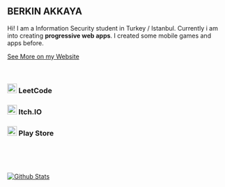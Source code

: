 ## BERKIN AKKAYA

Hi! I am a Information Security student in Turkey / Istanbul. Currently i
am into creating **progressive web apps**. I created some mobile games and
apps before.

[See More on my Website](https://berkinakkaya.github.io)

<br />

### [<img alt="leetcode" width="22px" src="https://upload.wikimedia.org/wikipedia/commons/1/19/LeetCode_logo_black.png" />][leetcode] LeetCode
### [<img alt="itch.io" width="22px" src="https://static.itch.io/images/itchio-textless-black.svg" />][itchio] Itch.IO
### [<img alt="play store" width="22px" src="https://cdn.iconscout.com/icon/free/png-256/play-store-12-729064.png" />][playstore] Play Store

<br />
<br />
<br />

[![Github Stats][githubstats]](https://github.com/anuraghazra/github-readme-stats)

[leetcode]: https://leetcode.com/berkinakkaya/
[itchio]: http://berkinakkaya.itch.io/
[playstore]: https://play.google.com/store/apps/developer?id=Berkin+Akkaya&hl=en
[githubstats]: https://github-readme-stats.vercel.app/api?username=berkinakkaya&show_icons=true&theme=tokyonight
